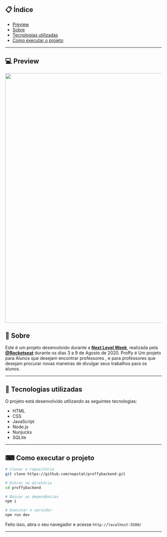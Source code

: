 


## 📋 Índice
- [Preview](#-Preview)
- [Sobre](#-Sobre)
- [Tecnologias utilizadas](#-Tecnologias-utilizadas)
- [Como executar o projeto](#-Como-executar-o-projeto)

---

## 💻 Preview 

<p align="center">
  <img src="https://ik.imagekit.io/cq0xlszlwa/proffys__2__IzGzsLe1L.jpg" width="800" >
</p>

## 📖 Sobre 

Este é um projeto desenvolvido durante a **[Next Level Week](https://nextlevelweek.com/)**, realizada pela **[@Rocketseat](https://github.com/Rocketseat)** durante os dias 3 a 9 de Agosto de 2020.
Proffy é Um projeto para Alunos que desejam encontrar professores , e para professores que desejam procurar novas maneiras de divulgar seus trabalhos para os alunos.

--- 

## 🚀 Tecnologias utilizadas

O projeto está desenvolvido utilizando as seguintes tecnologias:

- HTML
- CSS
- JavaScript
- Node.js 
- Nunjucks 
- SQLite 

--- 

## ⌨ Como executar o projeto

```bash
# Clonar o repositório
git clone https://github.com/nepstat/proffybackend.git

# Entrar no diretório
cd proffybackend

# Baixar as dependências
npm i

# Executar o servidor
npm run dev
```

Feito isso, abra o seu navegador e acesse `http://localhost:5500/`

---
